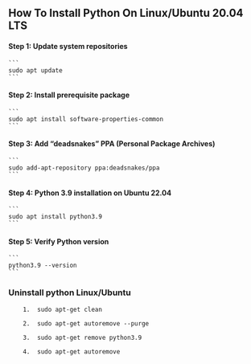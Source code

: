 ##   How To Install Python On Linux/Ubuntu 20.04 LTS


####    Step 1: Update system repositories
    ```
    sudo apt update
    ```

####    Step 2: Install prerequisite package
    ```
    sudo apt install software-properties-common
    ```

####    Step 3: Add “deadsnakes” PPA (Personal Package Archives)
    ```
    sudo add-apt-repository ppa:deadsnakes/ppa
    ```

####    Step 4: Python 3.9 installation on Ubuntu 22.04
    ```
    sudo apt install python3.9
    ```

####    Step 5: Verify Python version
    ```
    python3.9 --version
    ```

### Uninstall python Linux/Ubuntu
```
    1.  sudo apt-get clean

    2.  sudo apt-get autoremove --purge

    3.  sudo apt-get remove python3.9

    4.  sudo apt-get autoremove

```